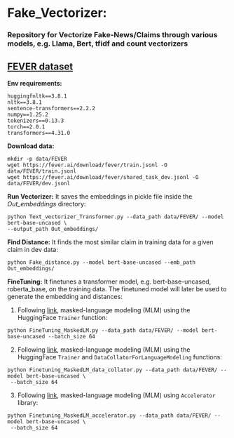 # Fake_Vectorizer:
### Repository for Vectorize Fake-News/Claims through various models, e.g. Llama, Bert, tfidf and count vectorizers

## [FEVER dataset](https://fever.ai/dataset/fever.html)

**Env requirements:**

```
huggingfnltk==3.8.1
nltk==3.8.1
sentence-transformers==2.2.2
numpy==1.25.2
tokenizers==0.13.3
torch==2.0.1
transformers==4.31.0
```

**Download data:**
```
mkdir -p data/FEVER
wget https://fever.ai/download/fever/train.jsonl -O data/FEVER/train.jsonl
wget https://fever.ai/download/fever/shared_task_dev.jsonl -O data/FEVER/dev.jsonl
```

**Run Vectorizer:** It saves the embeddings in pickle file inside the *Out_embeddings* directory:
```
python Text_vectorizer_Transformer.py --data_path data/FEVER/ --model bert-base-uncased \
--output_path Out_embeddings/
```

**Find Distance:** It finds the most similar claim in training data for a given claim in dev data:
```
python Fake_distance.py --model bert-base-uncased --emb_path Out_embeddings/
```

**FineTuning:** It finetunes a transformer model, e.g. bert-base-uncased, roberta_base, on the training data. The finetuned model will later be used to generate the embedding and distances:
  1. Following [link](https://github.com/jamescalam/transformers/blob/main/course/training/04_mlm_training_Trainer.ipynb), masked-language modeling (MLM) using the HuggingFace `Trainer` function:

  ```
  python FineTuning_MaskedLM.py --data_path data/FEVER/ --model bert-base-uncased --batch_size 64
  ```

  2. Following [link](https://colab.research.google.com/github/huggingface/notebooks/blob/master/course/en/chapter7/section3_pt.ipynb), masked-language modeling (MLM) using the HuggingFace `Trainer` and `DataCollatorForLanguageModeling` functions:

  ```
  python Finetuning_MaskedLM_data_collator.py --data_path data/FEVER/ --model bert-base-uncased \
   --batch_size 64
  ```
  3. Following [link](https://colab.research.google.com/github/huggingface/notebooks/blob/master/course/en/chapter7/section3_pt.ipynb), masked-language modeling (MLM) using `Accelerator` library:

  ```
  python Finetuning_MaskedLM_accelerator.py --data_path data/FEVER/ --model bert-base-uncased \
   --batch_size 64
  ```
